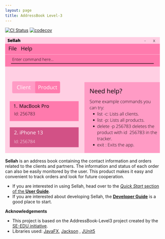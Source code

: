 ```yaml
---
layout: page
title: AddressBook Level-3
---
```


[![CI Status](https://github.com/AY2122S1-CS2103T-T12-1/tp/workflows/Java%20CI/badge.svg)](https://github.com/AY2122S1-CS2103T-T12-1/tp/actions)
[![codecov](https://codecov.io/gh/AY2122S1-CS2103T-T12-1/tp/branch/master/graph/badge.svg?token=PHRUR4ICCB)](https://codecov.io/gh/AY2122S1-CS2103T-T12-1/tp)

![Ui](images/Ui.png)

**Sellah** is an address book containing the contact information and orders related to the clients and partners. The
information and status of each order can also be easily monitored by the user. This product makes it easy and convenient
to track orders and look for future cooperation.

* If you are interested in using Sellah, head over to the [_Quick Start_ section of the **User
  Guide**](UserGuide.html#quick-start).
* If you are interested about developing Sellah, the [**Developer Guide**](DeveloperGuide.html) is a good place to
  start.

**Acknowledgements**

* This project is based on the AddressBook-Level3 project created by the [SE-EDU initiative](https://se-education.org).
* Libraries used: [JavaFX](https://openjfx.io/), [Jackson](https://github.com/FasterXML/jackson)
  , [JUnit5](https://github.com/junit-team/junit5)
